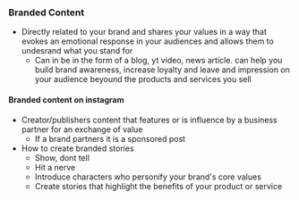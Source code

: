 ### Branded Content
- Directly related to your brand and shares your values in a way that evokes an emotional response in your audiences and allows them to undesrand what you stand for
	- Can in be in the form of a blog, yt video, news article. can help you build brand awareness, increase loyalty and leave and impression on your audience beyound the products and services you sell
#### Branded content on instagram
- Creator/publishers content that features or is influence by a business partner for an exchange of value
	- If a brand partners it is a sponsored post
- How to create branded stories
	- Show, dont tell
	- Hit a nerve
	- Introduce characters who personify your brand's core values
	- Create stories that highlight the benefits of your product or service